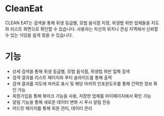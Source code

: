 # CleanEat
 CLEAN EAT는 검색을 통해 위생 등급별, 모범 음식점 지정, 위생법 위반 업체들을 지도와 리스트 화면으로 확인할 수 있습니다. 사용자는 자신의 위치나 관심 지역에서 신뢰할 수 있는 식당을 쉽게 찾을 수 있습니다.


# 기능
- 상세 검색을 통해 위생 등급별, 모범 음식점, 위생법 위반 업체 검색
- 검색 결과를 리스트 페이지와 푸터 슬라이드를 통해 출력
- 검색 결과를 지도에 마커로 표시 및 해당 마커의 인포윈도우를 통해 간략한 정보 확인 가능
- 회원가입을 통해 북마크 기능을 사용, 저장한 업체를 마이페이지에서 확인 가능
- 알림 기능을 통해 새로운 데이터 변화 시 푸시 알림 전송
- 어드민 페이지를 통해 회원 관리, 데이터 관리
